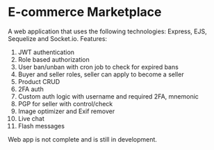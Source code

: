 # E-commerce Marketplace

A web application that uses the following technologies: Express, EJS, Sequelize and Socket.io.
Features:

1. JWT authentication
2. Role based authorization
3. User ban/unban with cron job to check for expired bans
4. Buyer and seller roles, seller can apply to become a seller
5. Product CRUD
6. 2FA auth
7. Custom auth logic with username and required 2FA, mnemonic
8. PGP for seller with control/check
9. Image optimizer and Exif remover
10. Live chat
11. Flash messages

Web app is not complete and is still in development.
